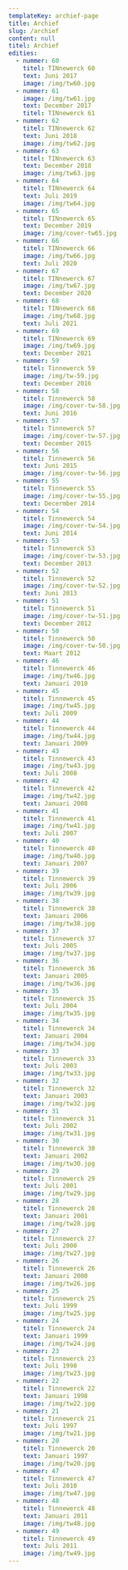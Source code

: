 ```yaml
---
templateKey: archief-page
title: Archief
slug: /archief
content: null
titel: Archief
edities:
  - nummer: 60
    titel: TINnewerck 60
    text: Juni 2017
    image: /img/tw60.jpg
  - nummer: 61
    image: /img/tw61.jpg
    text: December 2017
    titel: TINnewerck 61
  - nummer: 62
    titel: TINnewerck 62
    text: Juni 2018
    image: /img/tw62.jpg
  - nummer: 63
    titel: TINnewerck 63
    text: December 2018
    image: /img/tw63.jpg
  - nummer: 64
    titel: TINnewerck 64
    text: Juli 2019
    image: /img/tw64.jpg
  - nummer: 65
    titel: TINnewerck 65
    text: December 2019
    image: /img/cover-tw65.jpg
  - nummer: 66
    titel: TINnewerck 66
    image: /img/tw66.jpg
    text: Juli 2020
  - nummer: 67
    titel: TINnewerck 67
    image: /img/tw67.jpg
    text: December 2020
  - nummer: 68
    titel: TINnewerck 68
    image: /img/tw68.jpg
    text: Juli 2021
  - nummer: 69
    titel: TINnewerck 69
    image: /img/tw69.jpg
    text: December 2021
  - nummer: 59
    titel: Tinnewerck 59
    image: /img/tw-59.jpg
    text: December 2016
  - nummer: 58
    titel: Tinnewerck 58
    image: /img/cover-tw-58.jpg
    text: Juni 2016
  - nummer: 57
    titel: Tinnewerck 57
    image: /img/cover-tw-57.jpg
    text: December 2015
  - nummer: 56
    titel: Tinnewerck 56
    text: Juni 2015
    image: /img/cover-tw-56.jpg
  - nummer: 55
    titel: Tinnewerck 55
    image: /img/cover-tw-55.jpg
    text: Decermber 2014
  - nummer: 54
    titel: Tinnewerck 54
    image: /img/cover-tw-54.jpg
    text: Juni 2014
  - nummer: 53
    titel: Tinnewerck 53
    image: /img/cover-tw-53.jpg
    text: December 2013
  - nummer: 52
    titel: Tinnewerck 52
    image: /img/cover-tw-52.jpg
    text: Juni 2013
  - nummer: 51
    titel: Tinnewerck 51
    image: /img/cover-tw-51.jpg
    text: December 2012
  - nummer: 50
    titel: Tinnewerck 50
    image: /img/cover-tw-50.jpg
    text: Maart 2012
  - nummer: 46
    titel: Tinnewerck 46
    image: /img/tw46.jpg
    text: Januari 2010
  - nummer: 45
    titel: Tinnewerck 45
    image: /img/tw45.jpg
    text: Juli 2009
  - nummer: 44
    titel: Tinnewerck 44
    image: /img/tw44.jpg
    text: Januari 2009
  - nummer: 43
    titel: Tinnewerck 43
    image: /img/tw43.jpg
    text: Juli 2008
  - nummer: 42
    titel: Tinnewerck 42
    image: /img/tw42.jpg
    text: Januari 2008
  - nummer: 41
    titel: Tinnewerck 41
    image: /img/tw41.jpg
    text: Juli 2007
  - nummer: 40
    titel: Tinnewerck 40
    image: /img/tw40.jpg
    text: Januari 2007
  - nummer: 39
    titel: Tinnewerck 39
    text: Juli 2006
    image: /img/tw39.jpg
  - nummer: 38
    titel: Tinnewerck 38
    text: Januari 2006
    image: /img/tw38.jpg
  - nummer: 37
    titel: Tinnewerck 37
    text: Juli 2005
    image: /img/tw37.jpg
  - nummer: 36
    titel: Tinnewerck 36
    text: Januari 2005
    image: /img/tw36.jpg
  - nummer: 35
    titel: Tinnewerck 35
    text: Juli 2004
    image: /img/tw35.jpg
  - nummer: 34
    titel: Tinnewerck 34
    text: Januari 2004
    image: /img/tw34.jpg
  - nummer: 33
    titel: Tinnewerck 33
    text: Juli 2003
    image: /img/tw33.jpg
  - nummer: 32
    titel: Tinnewerck 32
    text: Januari 2003
    image: /img/tw32.jpg
  - nummer: 31
    titel: Tinnewerck 31
    text: Juli 2002
    image: /img/tw31.jpg
  - nummer: 30
    titel: Tinnewerck 30
    text: Januari 2002
    image: /img/tw30.jpg
  - nummer: 29
    titel: Tinnewerck 29
    text: Juli 2001
    image: /img/tw29.jpg
  - nummer: 28
    titel: Tinnewerck 28
    text: Januari 2001
    image: /img/tw28.jpg
  - nummer: 27
    titel: Tinnewerck 27
    text: Juli 2000
    image: /img/tw27.jpg
  - nummer: 26
    titel: Tinnewerck 26
    text: Januari 2000
    image: /img/tw26.jpg
  - nummer: 25
    titel: Tinnewerck 25
    text: Juli 1999
    image: /img/tw25.jpg
  - nummer: 24
    titel: Tinnewerck 24
    text: Januari 1999
    image: /img/tw24.jpg
  - nummer: 23
    titel: Tinnewerck 23
    text: Juli 1998
    image: /img/tw23.jpg
  - nummer: 22
    titel: Tinnewerck 22
    text: Januari 1998
    image: /img/tw22.jpg
  - nummer: 21
    titel: Tinnewerck 21
    text: Juli 1997
    image: /img/tw21.jpg
  - nummer: 20
    titel: Tinnewerck 20
    text: Januari 1997
    image: /img/tw20.jpg
  - nummer: 47
    titel: Tinnewerck 47
    text: Juli 2010
    image: /img/tw47.jpg
  - nummer: 48
    titel: Tinnewerck 48
    text: Januari 2011
    image: /img/tw48.jpg
  - nummer: 49
    titel: Tinnewerck 49
    text: Juli 2011
    image: /img/tw49.jpg
---
```

